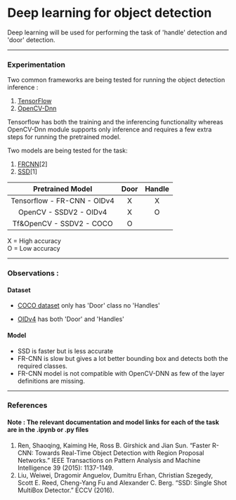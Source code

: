# Deep learning for object detection 

Deep learning will be used for performing the task of 'handle' detection and 'door' detection.

--------
### Experimentation

Two common frameworks are being tested for running the object detection inference :
1. [TensorFlow](https://github.com/tensorflow/models/tree/master/research/object_detection)
2. [OpenCV-Dnn](https://docs.opencv.org/master/d2/d58/tutorial_table_of_content_dnn.html)

Tensorflow has both the training and the inferencing functionality whereas OpenCV-Dnn module 
supports only inference and requires a few extra steps for running the pretrained model.

Two models are being tested for the task:
1. [FRCNN](https://arxiv.org/abs/1506.01497)[2]
2. [SSD](https://arxiv.org/abs/1512.02325)[1]

| Pretrained Model             | Door | Handle |
|:----------------------------:|:----:|:------:|
| Tensorflow - FR-CNN - OIDv4  |   X  |    X   |
|    OpenCV - SSDV2 - OIDv4    |   X  |    O   |
|   Tf&OpenCV - SSDV2 - COCO   |   O  |        |

X = High accuracy    
O = Low accuracy

--------
### Observations :

#### Dataset
* [COCO dataset](http://cocodataset.org/#explore) only has 'Door' class no 'Handles'

* [OIDv4](https://storage.googleapis.com/openimages/web/index.html) has both 'Door' and 'Handles'

#### Model
* SSD is faster but is less accurate 
* FR-CNN is slow but gives a lot better bounding box and detects 
both the required classes.
* FR-CNN model is not compatible with OpenCV-DNN as few of the layer 
definitions are missing. 

--------
### References
#### Note : The relevant documentation and model links for each of the task are in the .ipynb or .py files
1. Ren, Shaoqing, Kaiming He, Ross B. Girshick and Jian Sun. “Faster R-CNN: Towards Real-Time Object Detection with Region Proposal Networks.” IEEE Transactions on Pattern Analysis and Machine Intelligence 39 (2015): 1137-1149.
2. Liu, Weiwei, Dragomir Anguelov, Dumitru Erhan, Christian Szegedy, Scott E. Reed, Cheng-Yang Fu and Alexander C. Berg. “SSD: Single Shot MultiBox Detector.” ECCV (2016).
